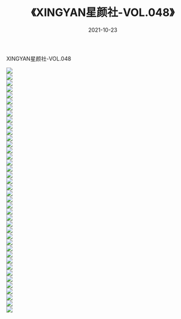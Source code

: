 ﻿---
layout: post
title:  《XINGYAN星颜社-VOL.048》
date:   2021-10-23
img: http://img.660000.xyz/Sharelink/网络美图/2021/XINGYAN星颜社-VOL.048/000.jpg
categories: [美女, 清纯, 唯美]
---

XINGYAN星颜社-VOL.048

  ![](http://img.660000.xyz/Sharelink/网络美图/2021/XINGYAN星颜社-VOL.048/001.jpg) <br> ![](http://img.660000.xyz/Sharelink/网络美图/2021/XINGYAN星颜社-VOL.048/002.jpg) <br> ![](http://img.660000.xyz/Sharelink/网络美图/2021/XINGYAN星颜社-VOL.048/003.jpg) <br> ![](http://img.660000.xyz/Sharelink/网络美图/2021/XINGYAN星颜社-VOL.048/004.jpg) <br> ![](http://img.660000.xyz/Sharelink/网络美图/2021/XINGYAN星颜社-VOL.048/005.jpg) <br> ![](http://img.660000.xyz/Sharelink/网络美图/2021/XINGYAN星颜社-VOL.048/006.jpg) <br> ![](http://img.660000.xyz/Sharelink/网络美图/2021/XINGYAN星颜社-VOL.048/007.jpg) <br> ![](http://img.660000.xyz/Sharelink/网络美图/2021/XINGYAN星颜社-VOL.048/008.jpg) <br> ![](http://img.660000.xyz/Sharelink/网络美图/2021/XINGYAN星颜社-VOL.048/009.jpg) <br> ![](http://img.660000.xyz/Sharelink/网络美图/2021/XINGYAN星颜社-VOL.048/010.jpg) <br> ![](http://img.660000.xyz/Sharelink/网络美图/2021/XINGYAN星颜社-VOL.048/011.jpg) <br> ![](http://img.660000.xyz/Sharelink/网络美图/2021/XINGYAN星颜社-VOL.048/012.jpg) <br> ![](http://img.660000.xyz/Sharelink/网络美图/2021/XINGYAN星颜社-VOL.048/013.jpg) <br> ![](http://img.660000.xyz/Sharelink/网络美图/2021/XINGYAN星颜社-VOL.048/014.jpg) <br> ![](http://img.660000.xyz/Sharelink/网络美图/2021/XINGYAN星颜社-VOL.048/015.jpg) <br> ![](http://img.660000.xyz/Sharelink/网络美图/2021/XINGYAN星颜社-VOL.048/016.jpg) <br> ![](http://img.660000.xyz/Sharelink/网络美图/2021/XINGYAN星颜社-VOL.048/017.jpg) <br> ![](http://img.660000.xyz/Sharelink/网络美图/2021/XINGYAN星颜社-VOL.048/018.jpg) <br> ![](http://img.660000.xyz/Sharelink/网络美图/2021/XINGYAN星颜社-VOL.048/019.jpg) <br> ![](http://img.660000.xyz/Sharelink/网络美图/2021/XINGYAN星颜社-VOL.048/020.jpg) <br> ![](http://img.660000.xyz/Sharelink/网络美图/2021/XINGYAN星颜社-VOL.048/021.jpg) <br> ![](http://img.660000.xyz/Sharelink/网络美图/2021/XINGYAN星颜社-VOL.048/022.jpg) <br> ![](http://img.660000.xyz/Sharelink/网络美图/2021/XINGYAN星颜社-VOL.048/023.jpg) <br> ![](http://img.660000.xyz/Sharelink/网络美图/2021/XINGYAN星颜社-VOL.048/024.jpg) <br> ![](http://img.660000.xyz/Sharelink/网络美图/2021/XINGYAN星颜社-VOL.048/025.jpg) <br> ![](http://img.660000.xyz/Sharelink/网络美图/2021/XINGYAN星颜社-VOL.048/026.jpg) <br> ![](http://img.660000.xyz/Sharelink/网络美图/2021/XINGYAN星颜社-VOL.048/027.jpg) <br> ![](http://img.660000.xyz/Sharelink/网络美图/2021/XINGYAN星颜社-VOL.048/028.jpg) <br> ![](http://img.660000.xyz/Sharelink/网络美图/2021/XINGYAN星颜社-VOL.048/029.jpg) <br> ![](http://img.660000.xyz/Sharelink/网络美图/2021/XINGYAN星颜社-VOL.048/030.jpg) <br> ![](http://img.660000.xyz/Sharelink/网络美图/2021/XINGYAN星颜社-VOL.048/031.jpg) <br> ![](http://img.660000.xyz/Sharelink/网络美图/2021/XINGYAN星颜社-VOL.048/032.jpg) <br> ![](http://img.660000.xyz/Sharelink/网络美图/2021/XINGYAN星颜社-VOL.048/033.jpg) <br> ![](http://img.660000.xyz/Sharelink/网络美图/2021/XINGYAN星颜社-VOL.048/034.jpg) <br> ![](http://img.660000.xyz/Sharelink/网络美图/2021/XINGYAN星颜社-VOL.048/035.jpg) <br> ![](http://img.660000.xyz/Sharelink/网络美图/2021/XINGYAN星颜社-VOL.048/036.jpg) <br> ![](http://img.660000.xyz/Sharelink/网络美图/2021/XINGYAN星颜社-VOL.048/037.jpg) <br> ![](http://img.660000.xyz/Sharelink/网络美图/2021/XINGYAN星颜社-VOL.048/038.jpg) <br> ![](http://img.660000.xyz/Sharelink/网络美图/2021/XINGYAN星颜社-VOL.048/039.jpg) <br> ![](http://img.660000.xyz/Sharelink/网络美图/2021/XINGYAN星颜社-VOL.048/040.jpg) <br>